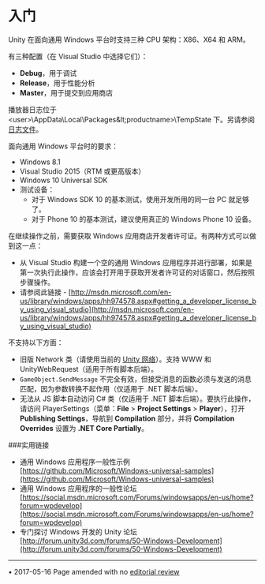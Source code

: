 ﻿入门
==============================


Unity 在面向通用 Windows 平台时支持三种 CPU 架构：X86、X64 和 ARM。

有三种配置（在 Visual Studio 中选择它们）：

* **Debug**，用于调试
* **Release**，用于性能分析
* **Master**，用于提交到应用商店

播放器日志位于 &lt;user&gt;\AppData\Local\Packages\&lt;productname&gt;\TempState 下。另请参阅[日志文件](LogFiles.html)。

面向通用 Windows 平台时的要求：

* Windows 8.1
* Visual Studio 2015（RTM 或更高版本）
* Windows 10 Universal SDK
* 测试设备：
    * 对于 Windows SDK 10 的基本测试，使用开发所用的同一台 PC 就足够了。
    * 对于 Phone 10 的基本测试，建议使用真正的 Windows Phone 10 设备。

在继续操作之前，需要获取 Windows 应用商店开发者许可证。有两种方式可以做到这一点：

* 从 Visual Studio 构建一个空的通用 Windows 应用程序并进行部署，如果是第一次执行此操作，应该会打开用于获取开发者许可证的对话窗口，然后按照步骤操作。
* 请参阅此链接 - [http://msdn.microsoft.com/en-us/library/windows/apps/hh974578.aspx#getting_a_developer_license_by_using_visual_studio](http://msdn.microsoft.com/en-us/library/windows/apps/hh974578.aspx#getting_a_developer_license_by_using_visual_studio)

不支持以下方面：

* 旧版 Network 类（请使用当前的 [Unity 网络](UNet.html)）。支持 WWW 和 UnityWebRequest（适用于所有脚本后端）。
* `GameObject.SendMessage` 不完全有效，但接受消息的函数必须与发送的消息匹配，因为参数转换不起作用（仅适用于 .NET 脚本后端）。
* 无法从 JS 脚本自动访问 C# 类（仅适用于 .NET 脚本后端）。要执行此操作，请访问 PlayerSettings（菜单：__File__ > __Project Settings__ > __Player__），打开 __Publishing Settings__，导航到 __Compilation__ 部分，并将 __Compilation Overrides__ 设置为 __.NET Core Partially__。


###实用链接

* 通用 Windows 应用程序一般性示例 [https://github.com/Microsoft/Windows-universal-samples](https://github.com/Microsoft/Windows-universal-samples)
* 通用 Windows 应用程序的一般性论坛 [https://social.msdn.microsoft.com/Forums/windowsapps/en-us/home?forum=wpdevelop](https://social.msdn.microsoft.com/Forums/windowsapps/en-us/home?forum=wpdevelop)
* 专门探讨 Windows 开发的 Unity 论坛 [http://forum.unity3d.com/forums/50-Windows-Development](http://forum.unity3d.com/forums/50-Windows-Development)

---
<span class="page-edit">• 2017-05-16  Page amended with no [editorial review](DocumentationEditorialReview.html)
</span><br/>
